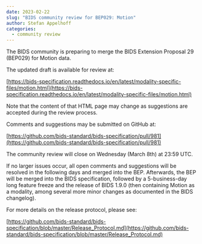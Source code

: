 ```yaml
---
date: 2023-02-22
slug: "BIDS community review for BEP029: Motion"
author: Stefan Appelhoff
categories:
  - community review
---
```


The BIDS community is preparing to merge the BIDS Extension Proposal 29 (BEP029) for Motion data.

<!-- more -->

The updated draft is available for review at:

[https://bids-specification.readthedocs.io/en/latest/modality-specific-files/motion.html](https://bids-specification.readthedocs.io/en/latest/modality-specific-files/motion.html)

Note that the content of that HTML page may change as suggestions are accepted during the review process.

Comments and suggestions may be submitted on GitHub at:

[https://github.com/bids-standard/bids-specification/pull/981](https://github.com/bids-standard/bids-specification/pull/981)

The community review will close on Wednesday (March 8th) at 23:59 UTC.

If no larger issues occur, all open comments and suggestions will be resolved in the following days and merged into the BEP.
Afterwards, the BEP will be merged into the BIDS specification, followed by a 5-business-day long feature freeze and the release of BIDS 1.9.0
(then containing Motion as a modality, among several more minor changes as documented in the BIDS changelog).

For more details on the release protocol, please see:

[https://github.com/bids-standard/bids-specification/blob/master/Release_Protocol.md](https://github.com/bids-standard/bids-specification/blob/master/Release_Protocol.md)
